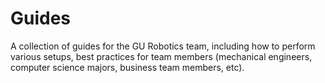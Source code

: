 # Guides
A collection of guides for the GU Robotics team, including how to perform various setups, best practices for team members (mechanical engineers, computer science majors, business team members, etc).
